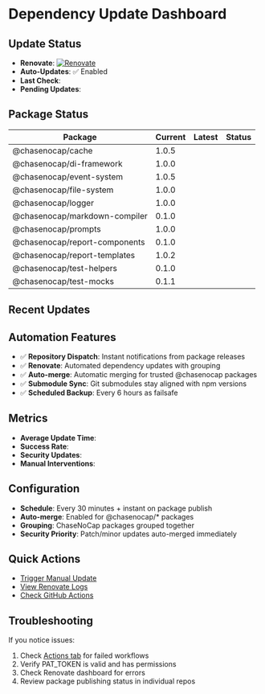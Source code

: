 # Dependency Update Dashboard

## Update Status
- **Renovate**: [![Renovate](https://img.shields.io/badge/renovate-enabled-brightgreen.svg)](https://renovatebot.com)
- **Auto-Updates**: ✅ Enabled
- **Last Check**: <!-- RENOVATE_LAST_CHECK -->
- **Pending Updates**: <!-- RENOVATE_PENDING -->

## Package Status
| Package | Current | Latest | Status |
|---------|---------|--------|--------|
| @chasenocap/cache | 1.0.5 | <!-- LATEST_CACHE --> | <!-- STATUS_CACHE --> |
| @chasenocap/di-framework | 1.0.0 | <!-- LATEST_DI --> | <!-- STATUS_DI --> |
| @chasenocap/event-system | 1.0.5 | <!-- LATEST_EVENT --> | <!-- STATUS_EVENT --> |
| @chasenocap/file-system | 1.0.0 | <!-- LATEST_FILE --> | <!-- STATUS_FILE --> |
| @chasenocap/logger | 1.0.0 | <!-- LATEST_LOGGER --> | <!-- STATUS_LOGGER --> |
| @chasenocap/markdown-compiler | 0.1.0 | <!-- LATEST_MARKDOWN --> | <!-- STATUS_MARKDOWN --> |
| @chasenocap/prompts | 1.0.0 | <!-- LATEST_PROMPTS --> | <!-- STATUS_PROMPTS --> |
| @chasenocap/report-components | 0.1.0 | <!-- LATEST_COMPONENTS --> | <!-- STATUS_COMPONENTS --> |
| @chasenocap/report-templates | 1.0.2 | <!-- LATEST_TEMPLATES --> | <!-- STATUS_TEMPLATES --> |
| @chasenocap/test-helpers | 0.1.0 | <!-- LATEST_HELPERS --> | <!-- STATUS_HELPERS --> |
| @chasenocap/test-mocks | 0.1.1 | <!-- LATEST_MOCKS --> | <!-- STATUS_MOCKS --> |

## Recent Updates
<!-- RECENT_UPDATES -->

## Automation Features
- ✅ **Repository Dispatch**: Instant notifications from package releases
- ✅ **Renovate**: Automated dependency updates with grouping
- ✅ **Auto-merge**: Automatic merging for trusted @chasenocap packages
- ✅ **Submodule Sync**: Git submodules stay aligned with npm versions
- ✅ **Scheduled Backup**: Every 6 hours as failsafe

## Metrics
- **Average Update Time**: <!-- AVG_UPDATE_TIME -->
- **Success Rate**: <!-- SUCCESS_RATE -->
- **Security Updates**: <!-- SECURITY_UPDATES -->
- **Manual Interventions**: <!-- MANUAL_INTERVENTIONS -->

## Configuration
- **Schedule**: Every 30 minutes + instant on package publish
- **Auto-merge**: Enabled for @chasenocap/* packages
- **Grouping**: ChaseNoCap packages grouped together
- **Security Priority**: Patch/minor updates auto-merged immediately

## Quick Actions
- [Trigger Manual Update](../../actions/workflows/auto-update-dependencies.yml) 
- [View Renovate Logs](https://app.renovatebot.com/dashboard#github/ChaseNoCap/h1b-visa-analysis)
- [Check GitHub Actions](../../actions)

## Troubleshooting
If you notice issues:
1. Check [Actions tab](../../actions) for failed workflows
2. Verify PAT_TOKEN is valid and has permissions
3. Check Renovate dashboard for errors
4. Review package publishing status in individual repos